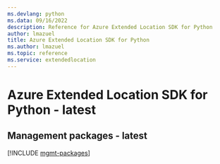 ```yaml
---
ms.devlang: python
ms.data: 09/16/2022
description: Reference for Azure Extended Location SDK for Python
author: lmazuel
title: Azure Extended Location SDK for Python
ms.author: lmazuel
ms.topic: reference
ms.service: extendedlocation
---
```

# Azure Extended Location SDK for Python - latest

## Management packages - latest
[!INCLUDE [mgmt-packages](extended-location-mgmt-index.md)]